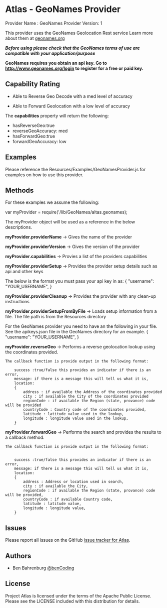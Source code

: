 # Atlas - GeoNames Provider

Provider Name : GeoNames
Provider Version: 1

This provider uses the GeoNames Geolocation Rest service
Learn more about them at [geonames.org](http://www.geonames.org/export/ws-overview.htmll)

*<b>Before using please check that the GeoNames terms of use are compatible with your application/purpose</b>*

<b>GeoNames requires you obtain an api key. Go to http://www.geonames.org/login to register for a free or paid key.</b>

## Capability Rating

* Able to Reverse Geo Decode with a med level of accuracy

* Able to Forward Geolocation with a low level of accuracy


The <b>capabilities</b> property will return the following:
	
* hasReverseGeo:true
* reverseGeoAccuracy: med
* hasForwardGeo:true
* forwardGeoAccuracy: low

## Examples

Please reference the Resources/Examples/GeoNamesProvider.js for examples on how to use this provider.

## Methods

For these examples we assume the following:

var myProvider = require('/lib/GeoNames/altas.geonames);

The myProvider object will be used as a reference in the below descriptions.

<b>myProvider.providerName</b>  -> Gives the name of the provider

<b>myProvider.providerVersion</b> -> Gives the version of the provider

<b>myProvider.capabilities</b>	-> Provies a list of the providers capabilities

<b>myProvider.providerSetup</b> -> Provides the provider setup details such as api and other keys

The below is the format you must pass your api key in as:
 		{ 
 			"username": "YOUR_USERNAME", 
 		}

<b>myProvider.providerCleanup</b> -> Provides the provider with any clean-up instructions

<b>myProvider.providerSetupFromByFile</b> -> Loads setup information from a file. The file path is from the Resources directory

For the GeoNames provider you need to have an the following in your file. See the apikeys.json file in the GeoNames directory for an example.
 		{ 
 			"username": "YOUR_USERNAME", 
 		}

<b>myProvider.reverseGeo</b> -> Performs a reverse geolocation lookup using the coordinates provided. 
	
	The callback function is provide output in the following format:
				
		success :true/false this provides an indicator if there is an error,
		message: if there is a message this will tell us what it is,
		location:
 		{
 			address : if available the Address of the coordinates provided
 			city : if available the City of the coordinates provided
 			regionCode : if available the Region (state, provance) code will be provided 
 			countryCode : Country code of the coordinates provided,
 			latitude : latitude value used in the lookup, 
 			longitude : longitude value used in the lookup,
 		}

<b>myProvider.forwardGeo</b> -> Performs the search and provides the results to a callback method.
	
	The callback function is provide output in the following format:
	

		success :true/false this provides an indicator if there is an error,
		message: if there is a message this will tell us what it is,
		location:
 		{
 			address : Address or location used in search,
 			city : if available the City, 
 			regionCode : if available the Region (state, provance) code will be provided,
 			countryCode : if available Country code,
 			latitude : latitude value, 
 			longitude : longitude value,
 		}
 		
## Issues

Please report all issues on the GitHub [issue tracker for Atlas](https://github.com/benbahrenburg/Atlas/issues).

## Authors

  * Ben Bahrenburg [@benCoding](http://twitter.com/benCoding)

## License ##

Project Atlas is licensed under the terms of the Apache Public License. Please see the LICENSE included with this distribution for details.